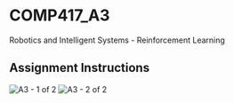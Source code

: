 # COMP417_A3
Robotics and Intelligent Systems - Reinforcement Learning

## Assignment Instructions
![A3 - 1 of 2](https://github.com/amanijam/COMP417_A3/assets/19826681/094cc37a-c9ab-4705-b4e2-ddc601bf76e6)
![A3 - 2 of 2](https://github.com/amanijam/COMP417_A3/assets/19826681/5abbee6c-fec9-400a-86a8-cf8fcb63cd3d)
